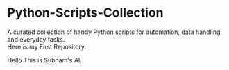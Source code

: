 # Python-Scripts-Collection
A curated collection of handy Python scripts for automation, data handling, and everyday tasks.
<br>
Here is my First Repository.

Hello This is Subham's AI.
